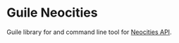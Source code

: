 # Guile Neocities

Guile library for and command line tool for [Neocities
API](https://neocities.org/api).
